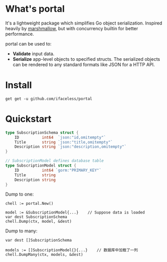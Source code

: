 # What's portal
It's a lightweight package which simplifies Go object serialization. Inspired heavily by [marshmallow](https://github.com/marshmallow-code/marshmallow), but with concurrency builtin for better performance.

portal can be used to:
- **Validate** input data.
- **Serialize** app-level objects to specified structs. The serialized objects can be rendered to any standard formats like JSON for a HTTP API.

# Install

```
get get -u github.com/ifaceless/portal
```

# Quickstart

```go
type SubscriptionSchema struct {
	ID          int64  `json:"id,omitempty"`
	Title       string `json:"title,omitempty"`
	Description string `json:"description,omitempty"`
}

// SubscriptionModel defines database table
type SubscriptionModel struct {
	ID          int64 `gorm:"PRIMARY_KEY"`
	Title       string
	Description string
}
```

Dump to one:

```golang
chell := portal.New()

model := &SubscriptionModel{...}    // Suppose data is loaded
var dest SubscriptionSchema
chell.Dump(ctx, model, &dest)
```

Dump to many:

```golang
var dest []SubscriptionSchema

models := []SubscriptionModel{}{...}    // 数据库中加载了一列
chell.DumpMany(ctx, models, &dest)
```
